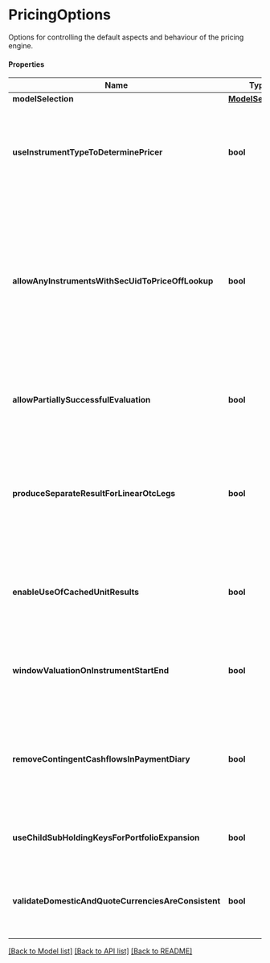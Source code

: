 # PricingOptions

Options for controlling the default aspects and behaviour of the pricing engine.

#### Properties
Name | Type | Description | Notes
------------ | ------------- | ------------- | -------------
**modelSelection** | [**ModelSelection**](ModelSelection.md) |  | [optional] 
**useInstrumentTypeToDeterminePricer** | **bool** | If true then use the instrument type to set the default instrument pricer  This applies where no more specific set of overrides are provided on a per-vendor and instrument basis. | [optional] 
**allowAnyInstrumentsWithSecUidToPriceOffLookup** | **bool** | By default, one would not expect to price and exotic instrument, i.e. an instrument with a complicated  instrument definition simply through looking up a price as there should be a better way of evaluating it.  To override that behaviour and allow lookup for a price from the instrument identifier(s), set this to true. | [optional] 
**allowPartiallySuccessfulEvaluation** | **bool** | If true then a failure in task evaluation doesn&#x27;t cause overall failure.  results will be returned where they succeeded and annotation elsewhere | [optional] 
**produceSeparateResultForLinearOtcLegs** | **bool** | If true (default), when pricing an Fx-Forward or Interest Rate Swap, Future and other linearly separable products, product two results, one for each leg  rather than a single line result with the amalgamated/summed pv from both legs. | [optional] 
**enableUseOfCachedUnitResults** | **bool** | If true, when pricing using a model or for an instrument that supports use of intermediate cached-results, use them.  Default is that this caching is turned off. | [optional] 
**windowValuationOnInstrumentStartEnd** | **bool** | If true, when valuing an instrument outside the period where it is &#x27;alive&#x27; (the start-maturity window) it will return a valuation of zero | [optional] 
**removeContingentCashflowsInPaymentDiary** | **bool** | When creating a payment diary, should contingent cash payments (e.g. from exercise of a swaption into a swap) be included or not.  i.e. Is exercise or default being assumed to happen or not. | [optional] 
**useChildSubHoldingKeysForPortfolioExpansion** | **bool** | Should fund constituents inherit subholding keys from the parent subholding keyb | [optional] 
**validateDomesticAndQuoteCurrenciesAreConsistent** | **bool** | Do we validate that the instrument domestic currency matches the quote currency (unless unknown/zzz) when using lookup pricing. | [optional] 

[[Back to Model list]](../README.md#documentation-for-models) [[Back to API list]](../README.md#documentation-for-api-endpoints) [[Back to README]](../README.md)

